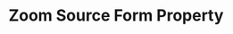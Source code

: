 ---
# -------------------------- #
#     USING THIS TEMPLATE    #
# -------------------------- #

## NEED HELP USING THIS TEMPLATE? SEE:
## https://docs-about-stitch-docs.netlify.com/reference/connect-templates/destination-form-property/
## FOR INSTRUCTIONS & REFERENCE INFO


# -------------------------- #
#        CONTENT TYPE        #
# -------------------------- #

product-type: "connect"
content-type: "api-form"
form-type: "source"
key: "source-form-properties-zoom-object"


# -------------------------- #
#        OBJECT INFO         #
# -------------------------- #

title: "Zoom Source Form Property"
api-type: "platform.zoom"
display-name: "Zoom"

source-type: "saas"
docs-name: "zoom" # This should be whatever integration.name is. Ex: LinkedIn Ads is linkedin-ads


# -------------------------- #
#      OBJECT ATTRIBUTES     #
# -------------------------- #

uses-start-date: true

# Only source-specific attributes need to be listed here.
# The following attributes are considered common,
# and therefore don't need to be listed:
# anchor_time, cron_expression, frequency_in_minutes, image_version, start_date 

object-attributes:
  - name: "client_id"
    type: "string"
    required: false
    description: |
      Your {{ form-property.display-name }} client ID. Only use this if you plan to connect to Stitch using an OAuth app. Refer to the [{{ form-property.display-name }} documentation]({{ doc-link | append: "#obtain-tokens" }}) to retrieve this information.
    value: "<YOUR_CLIENT_ID>"

  - name: "client_secret"
    type: "string"
    required: false
    description: |
      Your {{ form-property.display-name }} client secret key. Only use this if you plan to connect to Stitch using an OAuth app. Refer to the [{{ form-property.display-name }} documentation]({{ doc-link | append: "#obtain-tokens" }}) to retrieve this information.
    value: "<YOUR_CLIENT_SECRET>"
    
  - name: "jwt"
    type: "string"
    required: false
    description: |
      Your {{ form-property.display-name }} JSON Web Token (JWT). Only use this if you plan to connect to Stitch using a JWT app. Refer to the [{{ form-property.display-name }} documentation]({{ doc-link | append: "#retrieve-keys" }}) to retrieve this information.
    value: "<YOUR_JWT>"
    
  - name: "refresh_token"
    type: string
    required: false
    description: |
      Your {{ form-property.display-name }} refresh token. Only use this if you plan to connect to Stitch using an OAuth app. Refer to the [{{ form-property.display-name }} documentation]({{ doc-link | append: "#retrieve-keys" }}) to retrieve this information.
    value: "<YOUR_REFRESH_TOKEN>"      
---